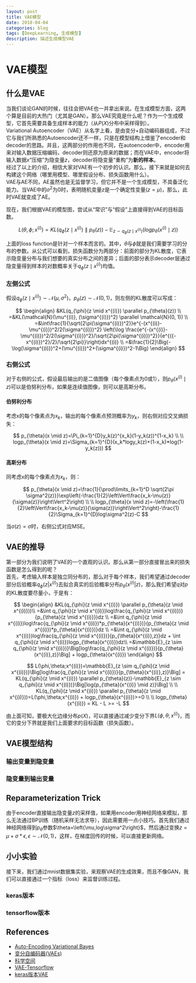 ```yaml
---
layout: post
title: VAE模型
date: 2018-04-04
categories: blog
tags: [DeepLearning, 生成模型]
description: 描述生成模型VAE
---
```


# VAE模型

## 什么是VAE

当我们谈论GAN的时候，往往会把VAE也一并拿出来说。在生成模型方面，这两个算是目前的大热门（尤其是GAN）。那么VAE究竟是什么呢？作为一个生成模型，它首先需要具备生成样本的能力（从$P(X)$分布中采样得到）。  
Variational Autoencoder（VAE）从名字上看，是由变分+自动编码器组成，不过它与我们所熟悉的Autoencoder还不一样，只是在模型结构上借鉴了encoder和decoder的思路。并且，这两部分的作用也不同，在autoencoder中，encoder用来对输入数据压缩编码，decoder则还原为原来的数据；而在VAE中，encoder将输入数据$x$“压缩”为隐变量$z$，decoder将隐变量“重构”为**新的样本**。  
经过了以上的介绍，相信大家对VAE有一个初步的认识。那么，接下来就是如何去构建这个网络（哪里用模型、哪里假设分布、损失函数用什么）。  
VAE与AE不同，AE虽然也是无监督学习，但它并不是一个生成模型，不具备泛化能力。当VAE中的$\sigma^2$为0时，表明随机变量$z$是一个确定性变量($z=\mu$)，那么，此时VAE就变成了AE。

现在，我们根据VAE的模型图，尝试从“常识”与“假设”上直接得到VAE的目标函数。

$$
L(\theta, \phi;x^{(i)})=KL(q_{\phi}(z \mid x^{(i)}) \parallel p_{\theta}(z))-{\mathbb{E}}_{z \sim q_{\phi}(z \mid x^{(i)})}(logp_{\theta}(x^{(i)} \mid z))
$$

上面的loss function是针对一个样本而言的。其中，$\theta$与$\phi$就是我们需要学习的分布的参数。从公式可以看到，损失函数分为两部分：前面的部分为KL散度，它表示隐变量分布与我们想要的真实分布之间的差异；后面的部分表示decoder层通过隐变量得到样本的对数概率关于$q_{\phi}(z \mid x^{(i)})$均值。

### 左侧公式

假设$q_{\phi}(z \mid x^{(i)}) \sim \mathcal{N}(\mu, {\sigma^2})$，$p_{\theta}(z) \sim \mathcal{N}(0, 1)$，则左侧的KL散度可以写成：

$$
\begin{align}
&KL(q_{\phi}(z \mid x^{(i)}) \parallel p_{\theta}(z)) \\
=&KL(\mathcal{N}(\mu^{(i)}, (\sigma^{(i)})^2) \parallel \mathcal{N}(0, 1)) \\
=&\int\frac{1}{\sqrt{2\pi(\sigma^{(i)})^2}}e^{-(x^{(i)}-\mu^{(i)})^2/2(\sigma^{(i)})^2} \left(\log \frac{e^{-(x^{(i)}-\mu^{(i)})^2/2(\sigma^{(i)})^2}/\sqrt{2\pi(\sigma^{(i)})^2}}{e^{({-x^{(i)})^2}/2}/\sqrt{2\pi}}\right)dx^{(i)} \\ 
=&\frac{1}{2}\Big(-\log(\sigma^{(i)})^2+(\mu^{(i)})^2+(\sigma^{(i)})^2-1\Big)
\end{align}
$$

### 右侧公式

对于右侧的公式，假设最后输出的是二值图像（每个像素点为0或1），则$p_{\theta}(x^{(i)} \mid z)$可以是伯努利分布，如果是连续值图像，则可以是高斯分布。

#### 伯努利分布

考虑x的每个像素点为$x_k$，输出的每个像素点预测概率为$y_k$，则右侧对应交叉熵损失：

$$
p_{\theta}(x \mid z)=\Pi_{k=1}^{D}y_k(z)^{x_k}(1-y_k(z))^{1-x_k} \\
\\
logp_{\theta}(x \mid z)=\Sigma_{k=1}^{D}(x_k*logy_k(z)+(1-x_k)*log(1-y_k(z)))
$$

#### 高斯分布

同考虑x的每个像素点为$x_k$，则：

$$
p_{\theta}(x \mid z)=\frac{1}{\prod\limits_{k=1}^D \sqrt{2\pi \sigma^2(z)}}\exp\left(-\frac{1}{2}\left\Vert\frac{x_k-\mu(z)}{\sigma(z)}\right\Vert^2\right) \\
\\
logp_{\theta}(x \mid z)=-\left(\frac{1}{2}\left\Vert\frac{x_k-\mu(z)}{\sigma(z)}\right\Vert^2\right)-\frac{1}{2}\Sigma_{k=1}^{D}log\sigma^2(z)-C
$$

当$\sigma(z)=\sigma$时，右侧公式对应MSE。

## VAE的推导

第一部分为我们说明了VAE的一个直观的认识。那么从第一部分直接冒出来的损失函数是怎么得到的呢？  
首先，考虑输入样本是独立同分布的，那么对于每个样本，我们希望通过decoder部分后验概率$q_{\phi}(z|x^{(i)})$去拟合真实的后验概率分布$p_{\theta}(x^{(i)}|z)$，那么我们希望$q$对$p$的KL散度要尽量小，于是有：

$$
\begin{align}
&KL(q_{\phi}(z \mid x^{(i)}) \parallel p_{\theta}(z \mid x^{(i)}))\\
=&\int q_{\phi}(z \mid x^{(i)})log\frac{q_{\phi}(z \mid x^{(i)})}{p_{\theta}(z \mid x^{(i)}})dz \\
=&\int q_{\phi}(z \mid x^{(i)})log\frac{q_{\phi}(z \mid x^{(i)})*p_{\theta}(x^{(i)})}{p_{\theta}(z \mid x^{(i)})*p_{\theta}(x^{(i)})}dz \\
=&\int q_{\phi}(z \mid x^{(i)})log\frac{q_{\phi}(z \mid x^{(i)})}{p_{\theta}(x^{(i)},z)}dz + \int q_{\phi}(z \mid x^{(i)})logp_{\theta}(x^{(i)})dz\\
=&\mathbb{E}_{z \sim q_{\phi}(z \mid x^{(i)})}\Big[log\frac{q_{\phi}(z \mid x^{(i)})}{p_{\theta}(x^{(i)},z)}\Big] + logp_{\theta}(x^{(i)})
\end{align}
$$

$$
L(\phi,\theta;x^{(i)})=\mathbb{E}_{z \sim q_{\phi}(z \mid x^{(i)})}\Big[log\frac{q_{\phi}(z \mid x^{(i)})}{p_{\theta}(x^{(i)},z)}\Big] = KL(q_{\phi}(z \mid x^{(i)}) \parallel p_{\theta}(z))-\mathbb{E}_{z \sim q_{\phi}(z \mid x^{(i)})}\Big[log{p_{\theta}(x^{(i)} \mid z)}\Big] \\
\\
KL(q_{\phi}(z \mid x^{(i)}) \parallel p_{\theta}(z \mid x^{(i)}))=L(\phi,\theta;x^{(i)}) + logp_{\theta}(x^{(i)})>=0 \\
\\
logp_{\theta}(x^{(i)}) = KL - L >= -L
$$

由上面可知，要极大化边缘分布$p(X)$，可以直接通过减少变分下界$L(\phi,\theta;x^{(i)})$，而它的变分下界就是我们上面要求的目标函数（损失函数）。

## VAE模型结构

### 输出变量到隐变量

### 隐变量到输出变量

## Reparameterization Trick

由于encoder直接输出隐变量$z$的采样值，如果用encoder用神经网络来模拟，那么无法通过BP训练（随机采样无法求导），因此需要用一点小技巧。首先我们通过神经网络得到$p_{\theta}$参数$\theta=\left{\mu,log\sigma^2\right}$，然后通过变换$z=\mu+\sigma*\epsilon,\epsilon \sim \mathcal{N}(0,1)$，这样，在梯度回传的时候，可以直接更新网络。

## 小小实验

接下来，我们通过mnist数据集实验，来观察VAE的生成效果，而且不像GAN，我们可以直接通过一个指标（loss）来监督训练过程。

### keras版本


### tensorflow版本


## References

* [Auto-Encoding Variational Bayes](https://arxiv.org/pdf/1312.6114.pdf)
* [变分自编码器(VAEs)](https://zhuanlan.zhihu.com/p/25401928)
* [科学空间](https://spaces.ac.cn)
* [VAE-Tensorflow](https://github.com/y0ast/VAE-TensorFlow)
* [keras版本VAE](https://github.com/keras-team/keras/blob/master/examples/variational_autoencoder.py)